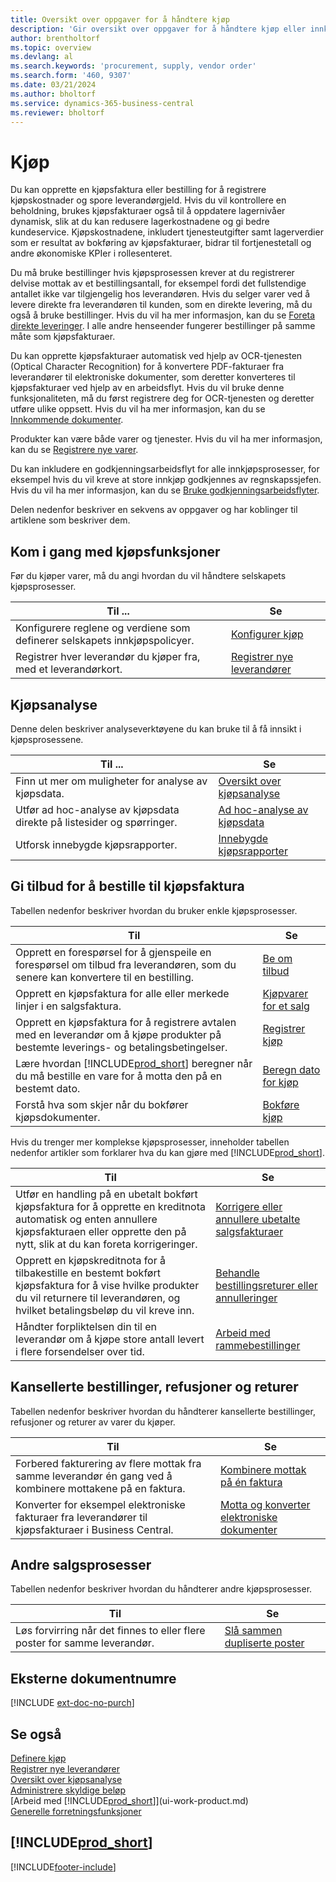 ```yaml
---
title: Oversikt over oppgaver for å håndtere kjøp
description: 'Gir oversikt over oppgaver for å håndtere kjøp eller innkjøpsprosesser, inkludert hvordan kjøpsfakturaer og bestillinger fungerer.'
author: brentholtorf
ms.topic: overview
ms.devlang: al
ms.search.keywords: 'procurement, supply, vendor order'
ms.search.form: '460, 9307'
ms.date: 03/21/2024
ms.author: bholtorf
ms.service: dynamics-365-business-central
ms.reviewer: bholtorf
---
```

# Kjøp

Du kan opprette en kjøpsfaktura eller bestilling for å registrere kjøpskostnader og spore leverandørgjeld. Hvis du vil kontrollere en beholdning, brukes kjøpsfakturaer også til å oppdatere lagernivåer dynamisk, slik at du kan redusere lagerkostnadene og gi bedre kundeservice. Kjøpskostnadene, inkludert tjenesteutgifter samt lagerverdier som er resultat av bokføring av kjøpsfakturaer, bidrar til fortjenestetall og andre økonomiske KPIer i rollesenteret.

Du må bruke bestillinger hvis kjøpsprosessen krever at du registrerer delvise mottak av et bestillingsantall, for eksempel fordi det fullstendige antallet ikke var tilgjengelig hos leverandøren. Hvis du selger varer ved å levere direkte fra leverandøren til kunden, som en direkte levering, må du også å bruke bestillinger. Hvis du vil ha mer informasjon, kan du se [Foreta direkte leveringer](sales-how-drop-shipment.md). I alle andre henseender fungerer bestillinger på samme måte som kjøpsfakturaer.

Du kan opprette kjøpsfakturaer automatisk ved hjelp av OCR-tjenesten (Optical Character Recognition) for å konvertere PDF-fakturaer fra leverandører til elektroniske dokumenter, som deretter konverteres til kjøpsfakturaer ved hjelp av en arbeidsflyt. Hvis du vil bruke denne funksjonaliteten, må du først registrere deg for OCR-tjenesten og deretter utføre ulike oppsett. Hvis du vil ha mer informasjon, kan du se [Innkommende dokumenter](across-income-documents.md).

Produkter kan være både varer og tjenester. Hvis du vil ha mer informasjon, kan du se [Registrere nye varer](inventory-how-register-new-items.md).

Du kan inkludere en godkjenningsarbeidsflyt for alle innkjøpsprosesser, for eksempel hvis du vil kreve at store innkjøp godkjennes av regnskapssjefen. Hvis du vil ha mer informasjon, kan du se [Bruke godkjenningsarbeidsflyter](across-how-use-approval-workflows.md).

Delen nedenfor beskriver en sekvens av oppgaver og har koblinger til artiklene som beskriver dem.

## Kom i gang med kjøpsfunksjoner

Før du kjøper varer, må du angi hvordan du vil håndtere selskapets kjøpsprosesser.

|Til ...| Se |
|---|---|
| Konfigurere reglene og verdiene som definerer selskapets innkjøpspolicyer. | [Konfigurer kjøp](purchasing-setup-purchasing.md) |
| Registrer hver leverandør du kjøper fra, med et leverandørkort. | [Registrer nye leverandører](purchasing-how-register-new-vendors.md) |

## Kjøpsanalyse

Denne delen beskriver analyseverktøyene du kan bruke til å få innsikt i kjøpsprosessene.

| Til ... | Se |
| --- | --- |
| Finn ut mer om muligheter for analyse av kjøpsdata. | [Oversikt over kjøpsanalyse](purchasing-analytics-overview.md) |
| Utfør ad hoc-analyse av kjøpsdata direkte på listesider og spørringer. | [Ad hoc-analyse av kjøpsdata](ad-hoc-analysis-purchasing.md) |
| Utforsk innebygde kjøpsrapporter. | [Innebygde kjøpsrapporter](purchase-reports.md) |

## Gi tilbud for å bestille til kjøpsfaktura

Tabellen nedenfor beskriver hvordan du bruker enkle kjøpsprosesser.

| Til | Se |
| --- | --- |
|Opprett en forespørsel for å gjenspeile en forespørsel om tilbud fra leverandøren, som du senere kan konvertere til en bestilling.|[Be om tilbud](purchasing-how-request-quotes.md)|
| Opprett en kjøpsfaktura for alle eller merkede linjer i en salgsfaktura. |[Kjøpvarer for et salg](purchasing-how-purchase-products-sale.md) |
| Opprett en kjøpsfaktura for å registrere avtalen med en leverandør om å kjøpe produkter på bestemte leverings- og betalingsbetingelser. |[Registrer kjøp](purchasing-how-record-purchases.md) |
| Lære hvordan [!INCLUDE[prod_short](includes/prod_short.md)] beregner når du må bestille en vare for å motta den på en bestemt dato.|[Beregn dato for kjøp](purchasing-date-calculation-for-purchases.md)|
|Forstå hva som skjer når du bokfører kjøpsdokumenter.|[Bokføre kjøp](ui-post-purchases.md)|

Hvis du trenger mer komplekse kjøpsprosesser, inneholder tabellen nedenfor artikler som forklarer hva du kan gjøre med [!INCLUDE[prod_short](includes/prod_short.md)].

| Til | Se |
| --- | --- |
| Utfør en handling på en ubetalt bokført kjøpsfaktura for å opprette en kreditnota automatisk og enten annullere kjøpsfakturaen eller opprette den på nytt, slik at du kan foreta korrigeringer. |[Korrigere eller annullere ubetalte salgsfakturaer](purchasing-how-correct-cancel-unpaid-purchase-invoices.md) |
| Opprett en kjøpskreditnota for å tilbakestille en bestemt bokført kjøpsfaktura for å vise hvilke produkter du vil returnere til leverandøren, og hvilket betalingsbeløp du vil kreve inn. |[Behandle bestillingsreturer eller annulleringer](purchasing-how-process-purchase-returns-cancellations.md) |
|Håndter forpliktelsen din til en leverandør om å kjøpe store antall levert i flere forsendelser over tid.|[Arbeid med rammebestillinger](sales-how-to-create-blanket-sales-orders.md)|


## Kansellerte bestillinger, refusjoner og returer

Tabellen nedenfor beskriver hvordan du håndterer kansellerte bestillinger, refusjoner og returer av varer du kjøper.

| Til | Se |
| --- | --- |
|Forbered fakturering av flere mottak fra samme leverandør én gang ved å kombinere mottakene på en faktura.|[Kombinere mottak på én faktura](purchasing-how-to-combine-receipts.md)|
|Konverter for eksempel elektroniske fakturaer fra leverandører til kjøpsfakturaer i Business Central.|[Motta og konverter elektroniske dokumenter](purchasing-how-to-receive-and-convert-electronic-documents.md)|


## Andre salgsprosesser

Tabellen nedenfor beskriver hvordan du håndterer andre kjøpsprosesser.

| Til | Se |
| --- | --- |
|Løs forvirring når det finnes to eller flere poster for samme leverandør.|[Slå sammen dupliserte poster](sales-how-merge-duplicate-records.md)|


## Eksterne dokumentnumre

[!INCLUDE [ext-doc-no-purch](includes/ext-doc-no-purch.md)]

## Se også

[Definere kjøp](purchasing-setup-purchasing.md)  
[Registrer nye leverandører](purchasing-how-register-new-vendors.md)  
[Oversikt over kjøpsanalyse](purchasing-analytics-overview.md)   
[Administrere skyldige beløp](payables-manage-payables.md)  
[Arbeid med [!INCLUDE[prod_short](includes/prod_short.md)]](ui-work-product.md)  
[Generelle forretningsfunksjoner](ui-across-business-areas.md)

## [!INCLUDE[prod_short](includes/free_trial_md.md)]  


[!INCLUDE[footer-include](includes/footer-banner.md)]
